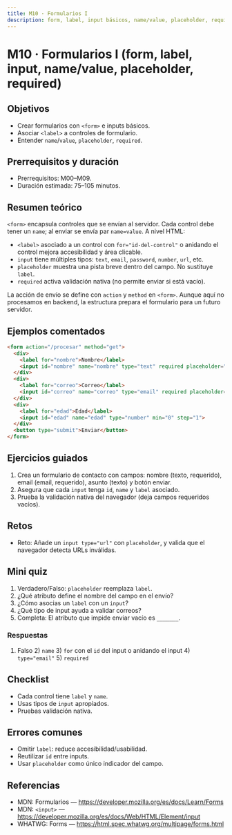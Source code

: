 ```yaml
---
title: M10 · Formularios I
description: form, label, input básicos, name/value, placeholder, required.
---
```


# M10 · Formularios I (form, label, input, name/value, placeholder, required)

## Objetivos
- Crear formularios con `<form>` e inputs básicos.
- Asociar `<label>` a controles de formulario.
- Entender `name`/`value`, `placeholder`, `required`.

## Prerrequisitos y duración
- Prerrequisitos: M00–M09.
- Duración estimada: 75–105 minutos.

## Resumen teórico
`<form>` encapsula controles que se envían al servidor. Cada control debe tener un `name`; al enviar se envía par `name=value`. A nivel HTML:
- `<label>` asociado a un control con `for="id-del-control"` o anidando el control mejora accesibilidad y área clicable.
- `input` tiene múltiples tipos: `text`, `email`, `password`, `number`, `url`, etc.
- `placeholder` muestra una pista breve dentro del campo. No sustituye `label`.
- `required` activa validación nativa (no permite enviar si está vacío).

La acción de envío se define con `action` y `method` en `<form>`. Aunque aquí no procesamos en backend, la estructura prepara el formulario para un futuro servidor.

## Ejemplos comentados

```html
<form action="/procesar" method="get">
  <div>
    <label for="nombre">Nombre</label>
    <input id="nombre" name="nombre" type="text" required placeholder="Tu nombre completo">
  </div>
  <div>
    <label for="correo">Correo</label>
    <input id="correo" name="correo" type="email" required placeholder="tucorreo@ejemplo.com">
  </div>
  <div>
    <label for="edad">Edad</label>
    <input id="edad" name="edad" type="number" min="0" step="1">
  </div>
  <button type="submit">Enviar</button>
</form>
```

## Ejercicios guiados
1) Crea un formulario de contacto con campos: nombre (texto, requerido), email (email, requerido), asunto (texto) y botón enviar.
2) Asegura que cada `input` tenga `id`, `name` y `label` asociado.
3) Prueba la validación nativa del navegador (deja campos requeridos vacíos).

## Retos
- Reto: Añade un `input type="url"` con `placeholder`, y valida que el navegador detecta URLs inválidas.

## Mini quiz
1) Verdadero/Falso: `placeholder` reemplaza `label`.  
2) ¿Qué atributo define el nombre del campo en el envío?  
3) ¿Cómo asocias un `label` con un `input`?  
4) ¿Qué tipo de input ayuda a validar correos?  
5) Completa: El atributo que impide enviar vacío es `_______`.

### Respuestas
1) Falso  2) `name`  3) `for` con el `id` del input o anidando el input  4) `type="email"`  5) `required`

## Checklist
- Cada control tiene `label` y `name`.
- Usas tipos de `input` apropiados.
- Pruebas validación nativa.

## Errores comunes
- Omitir `label`: reduce accesibilidad/usabilidad.
- Reutilizar `id` entre inputs.
- Usar `placeholder` como único indicador del campo.

## Referencias
- MDN: Formularios — https://developer.mozilla.org/es/docs/Learn/Forms  
- MDN: `<input>` — https://developer.mozilla.org/es/docs/Web/HTML/Element/input  
- WHATWG: Forms — https://html.spec.whatwg.org/multipage/forms.html
